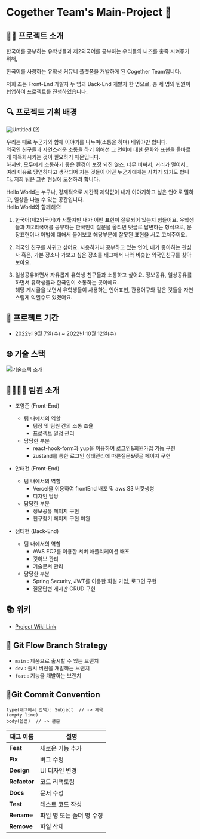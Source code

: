 # Cogether Team's Main-Project 🐣

## 👨‍🏫 프로젝트 소개
한국어를 공부하는 유학생들과 제2외국어를 공부하는 우리들의 니즈를 충족 시켜주기 위해,

한국어를 사랑하는 유학생 커뮤니 플랫폼을 개발하게 된 Cogether Team입니다.

저희 조는 Front-End 개발자 두 명과 Back-End 개발자 한 명으로, 총 세 명의 팀원이 협업하여 프로젝트를 진행하였습니다.

## 🔍️ 프로젝트 기획 배경
![Untitled (2)](https://user-images.githubusercontent.com/52318666/194479647-ec820ce9-f741-4612-bb6c-f120de31ef99.png)

우리는 때로 누군가와 함께 이야기를 나누며(소통을 하며) 배워야만 합니다.  
외국인 친구들과 자연스러운 소통을 하기 위해선 그 언어에 대한 문화와 표현을 올바르게 체득화시키는 것이 필요하기 때문입니다.  
하지만, 모두에게 소통하기 좋은 환경이 보장 되진 않죠. 너무 비싸서, 거리가 멀어서.. 여러 이유로 당연하다고 생각되어 지는 것들이 어떤 누군가에게는 사치가 되기도 합니다.
저희 팀은 그런 현실에 도전하려 합니다.   

Hello World는 누구나, 경제적으로 시간적 제약없이 내가 이야기하고 싶은 언어로 말하고, 일상을 나눌 수 있는 공간입니다.  
Hello World와 함께해요!

1. 한국어(제2외국어)가 서툴지만 내가 어떤 표현이 잘못되어 있는지 힘들어요. 유학생들과 제2외국어를 공부하는 한국인이 질문을 올리면 댓글로 답변하는 형식으로, 문장표현이나 어법에 대해서 물어보고 해당부분에 잘못된 표현을 서로 고쳐주어요.

2. 외국인 친구를 사귀고 싶어요. 사용하거나 공부하고 있는 언어, 내가 좋아하는 관심사 혹은, 가본 장소나 가보고 싶은 장소를 태그해서 나와 비슷한 외국인친구를 찾아보아요.

3. 일상공유하면서 자유롭게 유학생 친구들과 소통하고 싶어요. 정보공유, 일상공유를 하면서 유학생들과 한국인이 소통하는 곳이에요.  
해당 게시글을 보면서 유학생들이 사용하는 언어표현, 관용어구와 같은 것들을 자연스럽게 익힐수도 있겠어요.

## 📅 프로젝트 기간
- 2022년 9월 7일(수) ~ 2022년 10월 12일(수)

## 🌐 기술 스택
![기술스택 소개](https://user-images.githubusercontent.com/52318666/194479341-f207d4bd-7f44-4e46-bfdf-295bed607932.png)

## 👨‍👨‍👦‍👦 팀원 소개
- 조영준 (Front-End)
    - 팀 내에서의 역할
        - 팀장 및 팀원 간의 소통 조율
        - 프로젝트 일정 관리
    - 담당한 부분
        - react-hook-form과 yup을 이용하여 로그인&회원가입 기능 구현
        - zustand를 통한 로그인 상태관리에 따른질문&댓글 페이지 구현

- 안태건 (Front-End)
    - 팀 내에서의 역할
        - Vercel을 이용하여 frontEnd 배포 및 aws S3 버킷생성
        - 디자인 담당
    - 담당한 부분
        - 정보공유 페이지 구현
        - 친구찾기 페이지 구현 미완
        
- 정태현 (Back-End)
    - 팀 내에서의 역할
        - AWS EC2를 이용한 서버 애플리케이션 배포
        - 깃허브 관리
        - 기술문서 관리
    - 담당한 부분
        - Spring Security, JWT를 이용한 회원 가입, 로그인 구현
        - 질문답변 게시판 CRUD 구현

## 📚 위키
- [Project Wiki Link](https://github.com/codestates-seb/seb39_main_053/wiki)

## 🔀 Git Flow Branch Strategy
- `main` : 제품으로 출시할 수 있는 브랜치
- `dev` : 출시 버전을 개발하는 브랜치
- `feat` : 기능을 개발하는 브랜치

## 📌Git Commit Convention

```
type(태그에서 선택): Subject  // -> 제목
(empty line)
body(옵션)  // -> 본문 
```

|태그 이름|설명|
|--|--|
|**Feat**|새로운 기능 추가|
|**Fix**|버그 수정|
|**Design**|UI 디자인 변경|
|**Refactor**|코드 리팩토링|
|**Docs**|문서 수정|
|**Test**|테스트 코드 작성|
|**Rename**|파일 명 또는 폴더 명 수정|
|**Remove**|파일 삭제|
